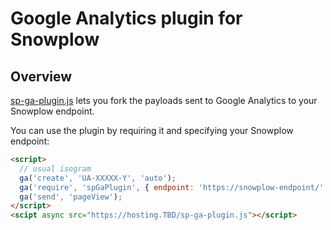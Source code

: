 # Google Analytics plugin for Snowplow

## Overview

[sp-ga-plugin.js](sp-ga-plugin.js) lets you fork the payloads sent to Google Analytics to your
Snowplow endpoint.

You can use the plugin by requiring it and specifying your Snowplow endpoint:

```html
<script>
  // usual isogram
  ga('create', 'UA-XXXXX-Y', 'auto');
  ga('require', 'spGaPlugin', { endpoint: 'https://snowplow-endpoint/' });
  ga('send', 'pageView');
</script>
<scipt async src="https://hosting.TBD/sp-ga-plugin.js"></script>
```
